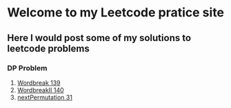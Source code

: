 # Welcome to my Leetcode pratice site
## Here I would post some of my solutions to leetcode problems

### DP Problem
1. [Wordbreak 139](https://linyuqing97.github.io/Leetcode/WordBreak)
2. [WordbreakII 140](https://linyuqing97.github.io/Leetcode/WordBreakII)
3. [nextPermutation 31](https://linyuqing97.github.io/Leetcode/nextPermutation)


